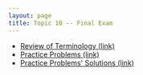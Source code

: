 ```yaml
---
layout: page
title: Topic 10 -- Final Exam
---
```


* [Review of Terminology (link)](/math180fall2022/modules/final/terminology-review)
* [Practice Problems (link)](/math180fall2022/modules/final/practice-problems)
* [Practice Problems' Solutions (link)](/math180fall2022/modules/final/practice-problems-soln)


